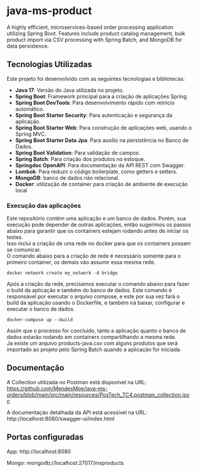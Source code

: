 # java-ms-product
A highly efficient, microservices-based order processing application utilizing Spring Boot. Features include product catalog management, bulk product import via CSV processing with Spring Batch, and MongoDB for data persistence.

## Tecnologias Utilizadas

Este projeto foi desenvolvido com as seguintes tecnologias e bibliotecas:

- **Java 17**: Versão do Java utilizada no projeto.
- **Spring Boot**: Framework principal para a criação de aplicações Spring.
- **Spring Boot DevTools**: Para desenvolvimento rápido com reinício automático.
- **Spring Boot Starter Security**: Para autenticação e segurança da aplicação.
- **Spring Boot Starter Web**: Para construção de aplicações web, usando o Spring MVC.
- **Spring Boot Starter Data Jpa**: Para auxílio na persistência no Banco de Dados.
- **Spring Boot Validation**: Para validação de campos.
- **Spring Batch**: Para criação dos produtos no estoque.
- **Springdoc OpenAPI**: Para documentação da API REST com Swagger.
- **Lombok**: Para reduzir o código boilerplate, como getters e setters.
- **MongoDB**: banco de dados não relacional.
- **Docker**: utilização de container para criação de ambiente de execução local


### Execução das aplicações
Este repositório contém uma aplicação e um banco de dados. 
Porém, sua execução pode depender de outras aplicações, então sugerimos os passos abaixo para garantir que os containers estejam rodando antes de iniciar os testes.<br>
Isso inclui a criação de uma rede no docker para que os containers possam se comunicar.<br>
O comando abaixo para a criação de rede é necessário somente para o primeiro container, os demais vão assumir essa mesma rede.
````shell
docker network create my_network -d bridge
````
Após a criação da rede, precisamos executar o comando abaixo para fazer o build da aplicação e também do banco de dados. Este comando é responsável por executar o arquivo compose, e este por sua vez fará o build da aplicação usando o Dockerfile, e também irá baixar, configurar e executar o banco de dados.
````shell
docker-compose up --build
````
Assim que o processo for concluído, tanto a aplicação quanto o banco de dados estarão rodando em containers compartilhando a mesma rede.<br>
Ja existe um arquivo products-java.csv com alguns produtos que será importado ao projeto pelo Spring Batch quando a aplicação for iniciada.


## Documentação
A Collection utilizada no Postman está disponível na URL:
https://github.com/MendesMoe/java-ms-orders/blob/main/src/main/resources/PosTech_TC4.postman_collection.json

A documentação detalhada da API está acessível na URL:
http://localhost:8080/swagger-ui/index.html

## Portas configuradas

App: http://localhost:8080 

Mongo: mongodb://localhost:27017/msproducts
